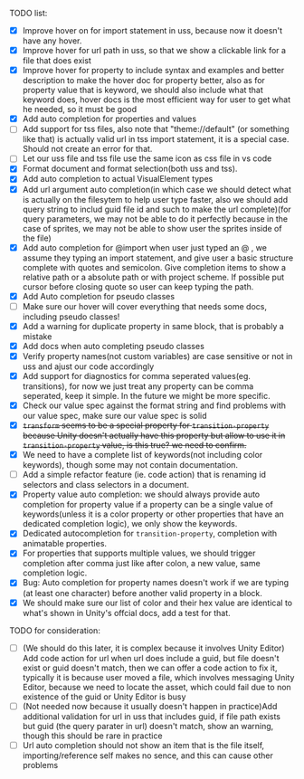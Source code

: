 TODO list:
- [x] Improve hover on for import statement in uss, because now it doesn't have any hover.
- [x] Improve hover for url path in uss, so that we show a clickable link for a file that does exist
- [x] Improve hover for property to include syntax and examples and better description to make the hover doc for property better, also as for property value that is keyword, we should also include what that keyword does, hover docs is the most efficient way for user to get what he needed, so it must be good
- [x] Add auto completion for properties and values
- [ ] Add support for tss files, also note that "theme://default" (or something like that) is actually valid url in tss import statement, it is a special case. Should not create an error for that.
- [ ] Let our uss file and tss file use the same icon as css file in vs code
- [x] Format document and format selection(both uss and tss).
- [x] Add auto completion to actual VisualElement types
- [x] Add url argument auto completion(in which case we should detect what is actually on the filesytem to help user type faster, also we should add query string to includ guid file id and such to make the url complete)(for query parameters, we may not be able to do it perfectly because in the case of sprites, we may not be able to show user the sprites inside of the file)
- [x] Add auto completion for @import when user just typed an @ , we assume they typing an import statement, and give user a basic structure complete with quotes and semicolon. Give completion items to show a relative path or a absolute path or with project scheme. If possible put cursor before closing quote so user can keep typing the path.
- [x] Add Auto completion for pseudo classes
- [ ] Make sure our hover will cover everything that needs some docs, including pseudo classes!
- [x] Add a warning for duplicate property in same block, that is probably a mistake
- [x] Add docs when auto completing pseudo classes
- [x] Verify property names(not custom variables) are case sensitive or not in uss and ajust our code accordingly
- [x] Add support for diagnostics for comma seperated values(eg. transitions), for now we just treat any property can be comma seperated, keep it simple. In the future we might be more specific.
- [x] Check our value spec against the format string and find problems with our value spec, make sure our value spec is solid
- [x] ~~`transform` seems to be a special property for `transition-property` because Unity doesn't actually have this property but allow to use it in `transition-property` value, is this true? we need to confirm.~~
- [x] We need to have a complete list of keywords(not including color keywords), though some may not contain documentation.
- [ ] Add a simple refactor feature (ie. code action) that is renaming id selectors and class selectors in a document.
- [x] Property value auto completion: we should always provide auto completion for property value if a property can be a single value of keywords(unless it is a color property or other properties that have an dedicated completion logic), we only show the keywords.
- [x] Dedicated autocompletion for `transition-property`, completion with animatable properties.
- [x] For properties that supports multiple values, we should trigger completion after comma just like after colon, a new value, same completion logic.
- [x] Bug: Auto completion for property names doesn't work if we are typing (at least one character) before another valid property in a block.
- [x] We should make sure our list of color and their hex value are identical to what's shown in Unity's offcial docs, add a test for that.

TODO for consideration:
- [ ] (We should do this later, it is complex because it involves Unity Editor) Add code action for url when url does include a guid, but file doesn't exist or guid doesn't match, then we can offer a code action to fix it, typically it is because user moved a file, which involves messaging Unity Editor, because we need to locate the asset, which could fail due to non existence of the guid or Unity Editor is busy
- [ ] (Not needed now because it usually doesn't happen in practice)Add additional validation for url in uss that includes guid, if file path exists but guid (the query parater in url) doesn't match, show an warning, though this should be rare in practice
- [ ] Url auto completion should not show an item that is the file itself, importing/reference self makes no sence, and this can cause other problems 